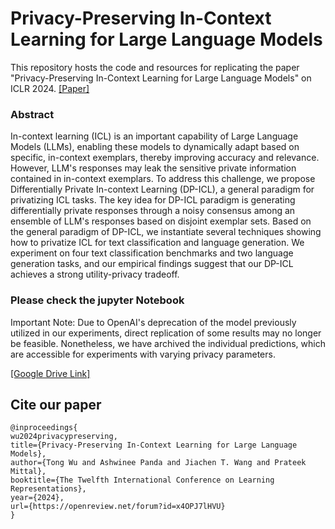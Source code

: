 # Privacy-Preserving In-Context Learning for Large Language Models

 
This repository hosts the code and resources for replicating the paper "Privacy-Preserving In-Context Learning for Large Language Models" on ICLR 2024. [[Paper]](https://openreview.net/pdf?id=x4OPJ7lHVU)


### Abstract 
In-context learning (ICL) is an important capability of Large Language Models (LLMs), enabling these models to dynamically adapt based on specific, in-context exemplars, thereby improving accuracy and relevance. However, LLM's responses may leak the sensitive private information contained in in-context exemplars. To address this challenge, we propose Differentially Private In-context Learning (DP-ICL), a general paradigm for privatizing ICL tasks. The key idea for DP-ICL paradigm is generating differentially private responses through a noisy consensus among an ensemble of LLM's responses based on disjoint exemplar sets. Based on the general paradigm of DP-ICL, we instantiate several techniques showing how to privatize ICL for text classification and language generation. We experiment on four text classification benchmarks and two language generation tasks, and our empirical findings suggest that our DP-ICL achieves a strong utility-privacy tradeoff.



### Please check the jupyter Notebook

Important Note: Due to OpenAI's deprecation of the model previously utilized in our experiments, direct replication of some results may no longer be feasible. Nonetheless, we have archived the individual predictions, which are accessible for experiments with varying privacy parameters.


[[Google Drive Link]](https://drive.google.com/drive/u/1/folders/0AJCvzTWYIQ14Uk9PVA)



## Cite our paper
```
@inproceedings{
wu2024privacypreserving,
title={Privacy-Preserving In-Context Learning for Large Language Models},
author={Tong Wu and Ashwinee Panda and Jiachen T. Wang and Prateek Mittal},
booktitle={The Twelfth International Conference on Learning Representations},
year={2024},
url={https://openreview.net/forum?id=x4OPJ7lHVU}
}
```
